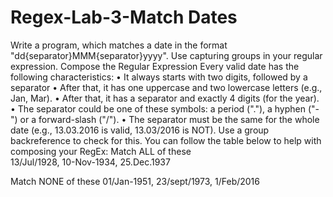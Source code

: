 # Regex-Lab-3-Match Dates
Write a program, which matches a date in the format "dd{separator}MMM{separator}yyyy". Use capturing groups in your regular expression.
Compose the Regular Expression
Every valid date has the following characteristics:
•	It always starts with two digits, followed by a separator
•	After that, it has one uppercase and two lowercase letters (e.g., Jan, Mar).
•	After that, it has a separator and exactly 4 digits (for the year).
•	The separator could be one of these symbols: a period ("."), a hyphen ("-") or a forward-slash ("/").
•	The separator must be the same for the whole date (e.g., 13.03.2016 is valid, 13.03/2016 is NOT). Use a group backreference to check for this.
You can follow the table below to help with composing your RegEx:
Match ALL of these	
13/Jul/1928, 10-Nov-1934, 25.Dec.1937	

Match NONE of these
01/Jan-1951, 23/sept/1973, 1/Feb/2016
